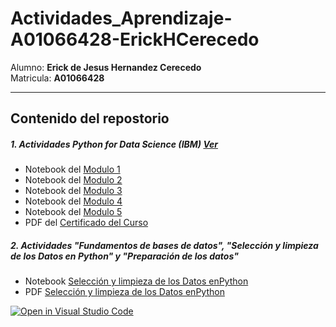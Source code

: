 # Actividades_Aprendizaje-A01066428-ErickHCerecedo  

Alumno: **Erick de Jesus Hernandez Cerecedo**  
Matricula: **A01066428**

----

## Contenido del repostorio

##### 1. Actividades Python for Data Science (IBM) [Ver](actividades-python-for-data-science-IBM)
- Notebook del [Modulo 1](actividades-python-for-data-science-IBM/Modulo_1.ipynb)
- Notebook del [Modulo 2](actividades-python-for-data-science-IBM/Modulo_2.ipynb)
- Notebook del [Modulo 3](actividades-python-for-data-science-IBM/Modulo_3.ipynb)
- Notebook del [Modulo 4](actividades-python-for-data-science-IBM/Modulo_4.ipynb)
- Notebook del [Modulo 5](actividades-python-for-data-science-IBM/Modulo_5.ipynb)
- PDF del [Certificado del Curso](actividades-python-for-data-science-IBM/Certificado%20IBM%20PY0101EN%20%7C%20Cognitive%20Class.pdf)

##### 2. Actividades "Fundamentos de bases de datos", "Selección y limpieza de los Datos en Python" y "Preparación de los datos"
- Notebook [Selección y limpieza de los Datos enPython](Selección-y-limpieza-de-los-Datos-en-Python/avance-3.ipynb)
- PDF [Selección y limpieza de los Datos enPython](Selección-y-limpieza-de-los-Datos-en-Python/avance-3.pdf)






[![Open in Visual Studio Code](https://classroom.github.com/assets/open-in-vscode-c66648af7eb3fe8bc4f294546bfd86ef473780cde1dea487d3c4ff354943c9ae.svg)](https://classroom.github.com/online_ide?assignment_repo_id=8567148&assignment_repo_type=AssignmentRepo)